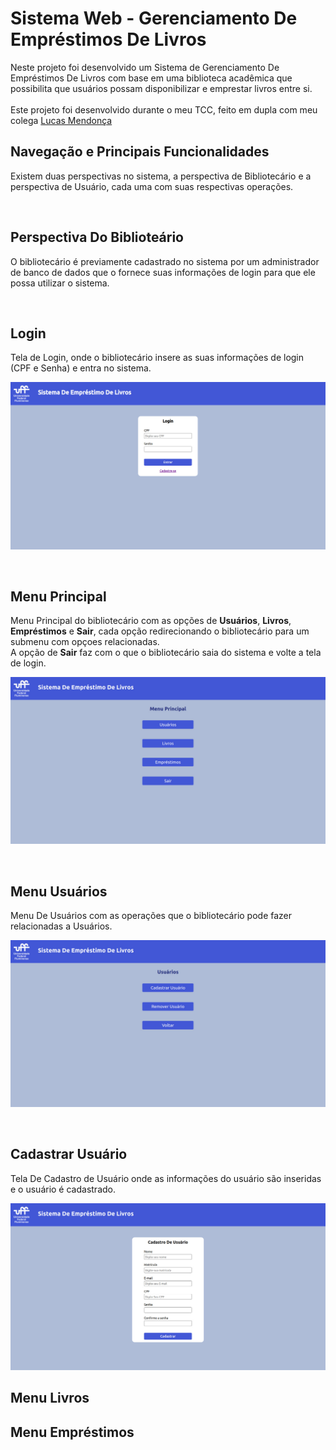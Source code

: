 # Sistema Web - Gerenciamento De Empréstimos De Livros

<p>
  Neste projeto foi desenvolvido um Sistema de Gerenciamento De Empréstimos De Livros com base em uma biblioteca acadêmica que possibilita que usuários possam disponibilizar e emprestar livros entre si.<br>
<br> Este projeto foi desenvolvido durante o meu TCC, feito em dupla com meu colega <a href="https://github.com/ColdmaterL">Lucas Mendonça</a>
</p>

## Navegação e Principais Funcionalidades
<p>
  Existem duas perspectivas no sistema, a perspectiva de Bibliotecário e a perspectiva de Usuário, cada uma com suas respectivas operações.
</p>
<br>

## Perspectiva Do Biblioteário
<p>
  O bibliotecário é previamente cadastrado no sistema por um administrador de banco de dados que o fornece suas informações de login para que ele possa utilizar o sistema.
</p>
<br>

## Login
<p>
  Tela de Login, onde o bibliotecário insere as suas informações de login (CPF e Senha) e entra no sistema.
</p>
<p>
  <img src ="https://github.com/CarlosVinicios99/SIstema-Web-Gerenciamento-De-Emprestimos-De-Livros/blob/main/assets/imgs/tela-de-login.jpg?raw=true" alt="tela de login">
</p>
<br>

## Menu Principal
<p>
  Menu Principal do bibliotecário com as opções de <strong>Usuários</strong>, <strong>Livros</strong>, <strong>Empréstimos</strong> e <strong>Sair</strong>, cada opção redirecionando o bibliotecário para um submenu com opçoes relacionadas.<br>
  A opção de <strong>Sair</strong> faz com o que o bibliotecário saia do sistema e volte a tela de login.
</p>
<p>
  <img src ="https://github.com/CarlosVinicios99/SIstema-Web-Gerenciamento-De-Emprestimos-De-Livros/blob/main/assets/imgs/menu-prinicipal-bibliotecario.jpg?raw=true" alt="menu principal do bibliotecário">
</p>
<br>

## Menu Usuários
<p>
  Menu De Usuários com as operações que o bibliotecário pode fazer relacionadas a Usuários.
</p>
<p>
  <img src ="https://github.com/CarlosVinicios99/SIstema-Web-Gerenciamento-De-Emprestimos-De-Livros/blob/main/assets/imgs/submenu-usuario-bibliotecario.jpg?raw=true" alt="menu de usuários">
</p>
<br>

## Cadastrar Usuário
<p>
  Tela De Cadastro de Usuário onde as informações do usuário são inseridas e o usuário é cadastrado.
</p>
<p>
  <img src ="https://github.com/CarlosVinicios99/SIstema-Web-Gerenciamento-De-Emprestimos-De-Livros/blob/main/assets/imgs/cadastro-de-usuario.jpg?raw=true" alt="Tela De Cadastro de Usuário">
</p>

## Menu Livros

## Menu Empréstimos

<p>
  <img src ="" alt="">
</p>
<p>
  <img src ="" alt="">
</p>
<p>
  <img src ="" alt="">
</p>
<p>
  <img src ="" alt="">
</p>
<p>
  <img src ="" alt="">
</p>
<p>
  <img src ="" alt="">
</p>

